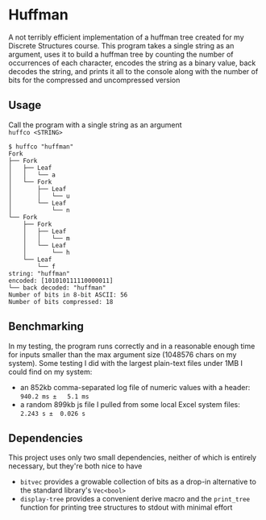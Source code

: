 # Huffman
A not terribly efficient implementation of a huffman tree created for my Discrete Structures course. This program takes a single string as an argument, uses it to build a huffman tree by counting the number of occurrences of each character, encodes the string as a binary value, back decodes the string, and prints it all to the console along with the number of bits for the compressed and uncompressed version

## Usage
Call the program with a single string as an argument  
`huffco <STRING>`

```console
$ huffco "huffman"
Fork
├── Fork
│   ├── Leaf
│   │   └── a
│   └── Fork
│       ├── Leaf
│       │   └── u
│       └── Leaf
│           └── n
└── Fork
    ├── Fork
    │   ├── Leaf
    │   │   └── m
    │   └── Leaf
    │       └── h
    └── Leaf
        └── f
string: "huffman"
encoded: [101010111110000011]
└── back decoded: "huffman"
Number of bits in 8-bit ASCII: 56
Number of bits compressed: 18
```

## Benchmarking
In my testing, the program runs correctly and in a reasonable enough time for inputs smaller than the max argument size (1048576 chars on my system). Some testing I did with the largest plain-text files under 1MB I could find on my system:
- an 852kb comma-separated log file of numeric values with a header:  
`940.2 ms ±   5.1 ms`
- a random 899kb js file I pulled from some local Excel system files:  
`2.243 s ±  0.026 s`

## Dependencies
This project uses only two small dependencies, neither of which is entirely necessary, but they're both nice to have
- `bitvec` provides a growable collection of bits as a drop-in alternative to the standard library's `Vec<bool>`
- `display-tree` provides a convenient derive macro and the `print_tree` function for printing tree structures to stdout with minimal effort
